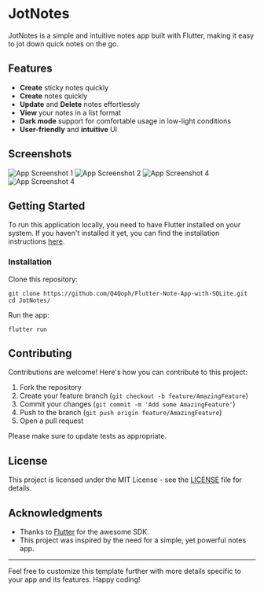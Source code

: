 # JotNotes

JotNotes is a simple and intuitive notes app built with Flutter, making it easy to jot down quick notes on the go.

## Features

- **Create**  sticky notes quickly
- **Create**   notes quickly
- **Update** and **Delete** notes effortlessly
- **View** your notes in a list format
- **Dark mode** support for comfortable usage in low-light conditions
- **User-friendly** and **intuitive** UI

## Screenshots
![App Screenshot 1](https://github.com/Q4Qoph/Flutter-Note-App-with-SQLite/assets/89646901/51ffb727-5722-4d91-aff7-9ad5e417b89e)
![App Screenshot 2](https://github.com/Q4Qoph/Flutter-Note-App-with-SQLite/assets/89646901/b5e4576c-0850-42fb-a9c4-ffa05e848648)
![App Screenshot 4](https://github.com/Q4Qoph/Flutter-Note-App-with-SQLite/assets/89646901/546f2c51-422a-4595-abb6-2babef14dceb)
![App Screenshot 4](https://github.com/Q4Qoph/Flutter-Note-App-with-SQLite/assets/89646901/a83aec74-4ab8-4abc-87ef-e86c07363d1d)

## Getting Started

To run this application locally, you need to have Flutter installed on your system. If you haven't installed it yet, you can find the installation instructions [here](https://flutter.dev/docs/get-started/install).

### Installation

Clone this repository:

```
git clone https://github.com/Q4Qoph/Flutter-Note-App-with-SQLite.git
cd JotNotes/
```

Run the app:

```
flutter run
```

## Contributing

Contributions are welcome! Here's how you can contribute to this project:

1. Fork the repository
2. Create your feature branch (`git checkout -b feature/AmazingFeature`)
3. Commit your changes (`git commit -m 'Add some AmazingFeature'`)
4. Push to the branch (`git push origin feature/AmazingFeature`)
5. Open a pull request

Please make sure to update tests as appropriate.

## License

This project is licensed under the MIT License - see the [LICENSE](LICENSE) file for details.

## Acknowledgments

- Thanks to [Flutter](https://flutter.dev/) for the awesome SDK.
- This project was inspired by the need for a simple, yet powerful notes app.

---

Feel free to customize this template further with more details specific to your app and its features. Happy coding!
